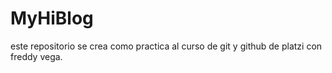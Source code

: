 # MyHiBlog
este repositorio se crea como practica al curso de git y github de platzi con freddy vega.
